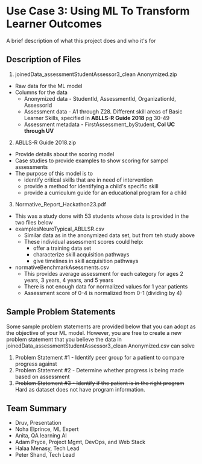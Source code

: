 # Use Case 3: Using ML To Transform Learner Outcomes

A brief description of what this project does and who it's for

## Description of Files

1. joinedData_assessmentStudentAssessor3_clean Anonymized.zip
  * Raw data for the ML model
  * Columns for the data
    * Anonymized data - StudentId, AssessmentId, OrganizationId, AssessorId
    * Assessment data - A1 through Z28. Different skill areas of Basic Learner Skills, specified in **ABLLS-R Guide 2018** pg 30-49
    * Assessment metadata - FirstAssessment_byStudent, **Col UC through UV**
2.  ABLLS-R Guide 2018.zip
  * Provide details about the scoring model 
  * Case studies to provide examples to show scoring for sampel assessments
  * The purpose of this model is to 
    * identify critical skills that are in need of intervention
    * provide a method for identifying a child's specific skill
    * provide a curriculum guide for an educational program for a child
3.  Normative_Report_Hackathon23.pdf
  * This was a study done with 53 students whose data is provided in the two files below
  * examplesNeuroTypical_ABLLSR.csv
    * Similar data as in the anonymized data set, but from teh study above
    * These individual assessment scores could help:
      * offer a training data set
      * characterize skill acquisition pathways
      * give timelines in skill acquisition pathways
  * normativeBenchmarkAsessments.csv
    * This provides average assessment for each category for ages 2 years, 3 years, 4 years, and 5 years
    * There is not enough data for normalized values for 1 year patients
    * Assessment score of 0-4 is normalized from 0-1 (dividing by 4)

## Sample Problem Statements

Some sample problem statements are provided below that you can adopt as the objective of your ML model. However, you are free to create a new problem statement that you believe the data in joinedData_assessmentStudentAssessor3_clean Anonymized.csv can solve

1. Problem Statement #1 - Identify peer group for a patient to compare progress against
2. Problem Statement #2 - Determine whether progress is being made based on assessment
3. ~~Problem Statement #3 - Identify if the patient is in the right program~~ Hard as dataset does not have program information.

## Team Summary
* Druv, Presentation
* Noha Elprince, ML Expert
* Anita, QA learning AI
* Adam Pryce, Project Mgmt, DevOps, and Web Stack
* Halaa Menasy,	Tech Lead
* Peter Shand,	Tech Lead
